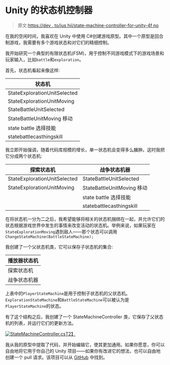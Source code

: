 # Unity 的状态机控制器

> 原文:[https://dev . to/jus hii/state-machine-controller-for-unity-4f no](https://dev.to/jushii/state-machine-controller-for-unity-4fno)

在我的空闲时间，我喜欢在 Unity 中使用 C#创建游戏原型。其中一个原型是回合制游戏，我需要有多个游戏状态和对它们的精细控制。

我开始研究一个典型的有限状态机(FSM)，用于控制不同游戏模式下的游戏场景和玩家输入，比如`battle`和`exploration`。

首先，状态机看起来像这样:

| 状态机 |
| --- |
| StateExplorationUnitSelected |
| StateExplorationUnitMoving |
| StateBattleUnitSelected |
| StateBattleUnitMoving 移动 |
| state battle 选择技能 |
| statebattlecasthingskill |

我立即开始强调，随着代码库规模的增长，单一状态机会变得多么臃肿。这时我把它分成两个状态机:

| 探索状态机 | 战争状态机器 |
| --- | --- |
| StateExplorationUnitSelected | StateBattleUnitSelected |
| StateExplorationUnitMoving | StateBattleUnitMoving 移动 |
|  | state battle 选择技能 |
|  | statebattlecasthingskill |

在将状态机一分为二之后，我希望能够将相关的状态机捆绑在一起，并允许它们的状态根据游戏世界中发生的事情来改变活动的状态机。举例来说，如果玩家在`StateExplorationMoving`遇到敌人——那个状态可以调用`ChangeStateMachine(BattleStateMachine);`

我创建了一个父状态机类，它可以保存子状态机的集合:

| 播放器状态机 |
| --- |
| 探索状态机 |
| 战争状态机器 |

上表中的`PlayerStateMachine`是用于控制子状态机的父状态机。`ExplorationStateMachine`和`BattleStateMachine`可以被认为是`PlayerStateMachine`的状态。

有了这个结构之后，我创建了一个 StateMachineController 类，它保存了父状态机的列表，并运行它们的更新方法。

[![StateMachineController.cs](../Images/17cfbda4bd9fbe1cd779cae5c2d0c41d.png)T2】](https://res.cloudinary.com/practicaldev/image/fetch/s--Y5nB5ygw--/c_limit%2Cf_auto%2Cfl_progressive%2Cq_auto%2Cw_880/https://i.imgur.com/W9V6xEA.png)

我从我的原型中提取了代码，并开始编辑它，使其更加通用。如果你愿意，你可以自由地将它用于你自己的 Unity 项目——如果你有改进它的想法，也可以自由地创建一个 pull 请求。该项目可以从 [GitHub](https://github.com/jushii/StateMachineController) 中找到。